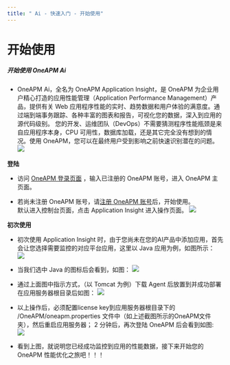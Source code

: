 ```yaml
---
title: " Ai - 快速入门 - 开始使用"
---
```


# 开始使用

##### 开始使用 OneAPM Ai


* OneAPM Ai，全名为 OneAPM Application Insight，是 OneAPM 为企业用户精心打造的应用性能管理（Application Performance Management）产品，提供有关 Web 应用程序性能的实时、趋势数据和用户体验的满意度。通过端到端事务跟踪、各种丰富的图表和报告，可视化您的数据，深入到应用的源代码级别。
您的开发、运维团队（DevOps）不需要猜测程序性能瓶颈是来自应用程序本身，CPU 可用性，数据库加载，还是其它完全没有想到的情况。使用 OneAPM，您可以在最终用户受到影响之前快速识别潜在的问题。
![](/images/ai_index.png)

**登陆**<br>

* 访问 [OneAPM 登录页面](https://www.oneapm.com) ，输入已注册的 OneAPM 账号，进入 OneAPM 主页面。<br>

* 若尚未注册 OneAPM 账号，请[注册 OneAPM 账号](https://user.oneapm.com/pages/v2/signup?from=ai-docs)后，开始使用。<br>
默认进入控制台页面，点击 Application Insight 进入操作页面。
![](/images/ai_index02.png)

**初次使用**<br>

* 初次使用 Application Insight 时，由于您尚未在您的AI产品中添加应用，首先会让您选择需要监控的对应平台应用，这里以 Java 应用为例，如图所示：<br>
![](/images/ai_index03.png)

* 当我们选中 Java 的图标后会看到，如图：
![](/images/ai_index04.png)

* 通过上面图中指示方式，（以 Tomcat 为例）下载 Agent 后放置到并成功部署在应用服务器根目录后如图：
![](/images/ai_index06.png)

*  以上操作后，必须配置license key到应用服务器根目录下的 /OneAPM/oneapm.properties 文件中（如上述截图所示的OneAPM文件夹），然后重启应用服务器； 2 分钟后，再次登陆 OneAPM 后会看到如图:<br>
![](/images/ai_index05.png)

* 看到上图，就说明您已经成功监控到应用的性能数据，接下来开始您的 OneAPM 性能优化之旅吧！！！

